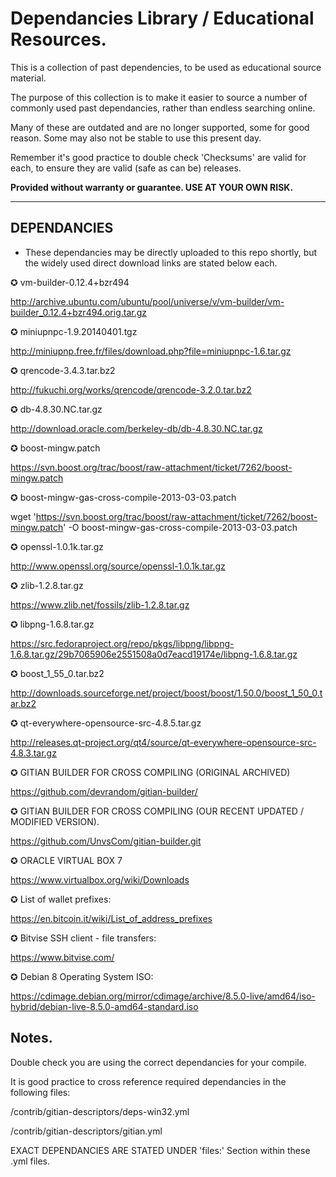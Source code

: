 # Dependancies Library / Educational Resources.

This is a collection of past dependencies, to be used as educational source material.

The purpose of this collection is to make it easier to source a number of commonly used past dependancies, rather than endless searching online.

Many of these are outdated and are no longer supported, some for good reason. Some may also not be stable to use this present day.

Remember it's good practice to double check 'Checksums' are valid for each, to ensure they are valid (safe as can be) releases.

<b>Provided without warranty or guarantee. USE AT YOUR OWN RISK.</b>


------------
DEPENDANCIES
------------

* These dependancies may be directly uploaded to this repo shortly, but the widely used direct download links are stated below each.

✪ vm-builder-0.12.4+bzr494

http://archive.ubuntu.com/ubuntu/pool/universe/v/vm-builder/vm-builder_0.12.4+bzr494.orig.tar.gz

✪ miniupnpc-1.9.20140401.tgz

http://miniupnp.free.fr/files/download.php?file=miniupnpc-1.6.tar.gz

✪ qrencode-3.4.3.tar.bz2

http://fukuchi.org/works/qrencode/qrencode-3.2.0.tar.bz2

✪ db-4.8.30.NC.tar.gz

http://download.oracle.com/berkeley-db/db-4.8.30.NC.tar.gz

✪ boost-mingw.patch

https://svn.boost.org/trac/boost/raw-attachment/ticket/7262/boost-mingw.patch

✪ boost-mingw-gas-cross-compile-2013-03-03.patch

wget 'https://svn.boost.org/trac/boost/raw-attachment/ticket/7262/boost-mingw.patch' -O boost-mingw-gas-cross-compile-2013-03-03.patch

✪ openssl-1.0.1k.tar.gz

http://www.openssl.org/source/openssl-1.0.1k.tar.gz

✪ zlib-1.2.8.tar.gz

https://www.zlib.net/fossils/zlib-1.2.8.tar.gz

✪ libpng-1.6.8.tar.gz

https://src.fedoraproject.org/repo/pkgs/libpng/libpng-1.6.8.tar.gz/29b7065906e2551508a0d7eacd19174e/libpng-1.6.8.tar.gz

✪ boost_1_55_0.tar.bz2

http://downloads.sourceforge.net/project/boost/boost/1.50.0/boost_1_50_0.tar.bz2

✪ qt-everywhere-opensource-src-4.8.5.tar.gz

http://releases.qt-project.org/qt4/source/qt-everywhere-opensource-src-4.8.3.tar.gz

✪ GITIAN BUILDER FOR CROSS COMPILING (ORIGINAL ARCHIVED)

https://github.com/devrandom/gitian-builder/

✪ GITIAN BUILDER FOR CROSS COMPILING (OUR RECENT UPDATED / MODIFIED VERSION).

https://github.com/UnvsCom/gitian-builder.git

✪ ORACLE VIRTUAL BOX 7

https://www.virtualbox.org/wiki/Downloads

✪ List of wallet prefixes:

https://en.bitcoin.it/wiki/List_of_address_prefixes

✪ Bitvise SSH client - file transfers:

https://www.bitvise.com/

✪ Debian 8 Operating System ISO:

https://cdimage.debian.org/mirror/cdimage/archive/8.5.0-live/amd64/iso-hybrid/debian-live-8.5.0-amd64-standard.iso





Notes.
------
Double check you are using the correct dependancies for your compile.

It is good practice to cross reference required dependancies in the following files:

/contrib/gitian-descriptors/deps-win32.yml

/contrib/gitian-descriptors/gitian.yml

EXACT DEPENDANCIES ARE STATED UNDER 'files:' Section within these .yml files.




